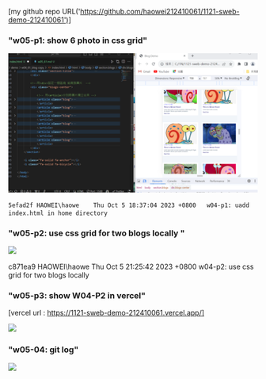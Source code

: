 [my github repo URL('https://github.com/haowei212410061/1121-sweb-demo-212410061')]

### "w05-p1: show 6 photo in css grid"
![](w05-p1.png)


```
5efad2f HAOWEI\haowe    Thu Oct 5 18:37:04 2023 +0800   w04-p1: uadd index.html in home directory
```

### "w05-p2: use css grid for two blogs locally "
![](w05-p2.png)

c871ea9 HAOWEI\haowe    Thu Oct 5 21:25:42 2023 +0800   w04-p2: use css grid for two blogs locally

### "w05-p3: show W04-P2 in vercel"
[vercel url : https://1121-sweb-demo-212410061.vercel.app/]

![](w05-p3-1.png)


### "w05-04: git log"
![](w05-p3-2.png)

